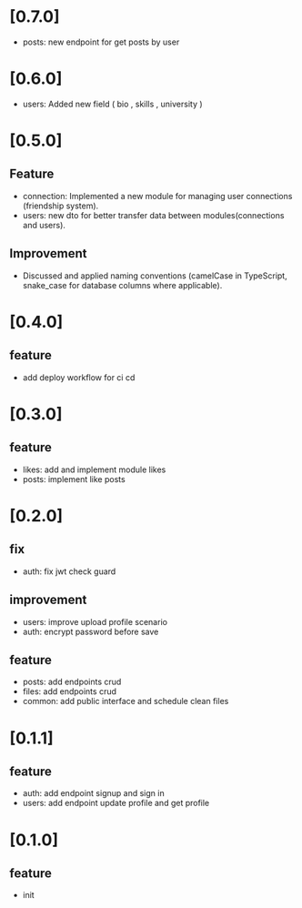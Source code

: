 # [0.7.0]

- posts: new endpoint for get posts by user

# [0.6.0]

- users: Added new field ( bio , skills , university )

# [0.5.0]

## Feature

- connection: Implemented a new module for managing user connections (friendship system).
- users: new dto for better transfer data between modules(connections and users).

## Improvement

- Discussed and applied naming conventions (camelCase in TypeScript, snake_case for database columns where
  applicable).

# [0.4.0]

## feature

- add deploy workflow for ci cd

# [0.3.0]

## feature

- likes: add and implement module likes
- posts: implement like posts

# [0.2.0]

## fix

- auth: fix jwt check guard

## improvement

- users: improve upload profile scenario
- auth: encrypt password before save

## feature

- posts: add endpoints crud
- files: add endpoints crud
- common: add public interface and schedule clean files

# [0.1.1]

## feature

- auth: add endpoint signup and sign in
- users: add endpoint update profile and get profile

# [0.1.0]

## feature

- init